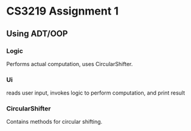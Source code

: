 # CS3219 Assignment 1

## Using ADT/OOP

### Logic

Performs actual computation, uses CircularShifter.

### Ui

reads user input, invokes logic to perform computation, and print result

### CircularShifter

Contains methods for circular shifting.